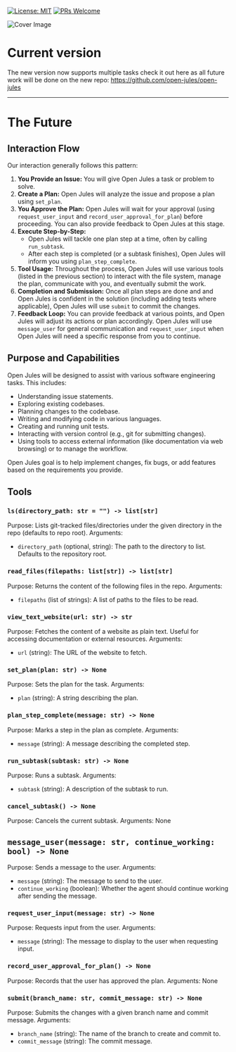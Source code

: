 [![License: MIT](https://img.shields.io/badge/License-MIT-yellow.svg)](https://opensource.org/licenses/MIT)
[![PRs Welcome](https://img.shields.io/badge/PRs-welcome-brightgreen.svg?style=flat-square)](CONTRIBUTING.md)

![Cover Image](public/cover.png)

# Current version
The new version now supports multiple tasks check it out here as all future work will be done on the new repo: https://github.com/open-jules/open-jules

---------------------------------------------------

# The Future

## Interaction Flow

Our interaction generally follows this pattern:
1.  **You Provide an Issue:** You will give Open Jules a task or problem to solve.
2.  **Create a Plan:** Open Jules will analyze the issue and propose a plan using `set_plan`.
3.  **You Approve the Plan:** Open Jules will wait for your approval (using `request_user_input` and `record_user_approval_for_plan`) before proceeding. You can also provide feedback to Open Jules at this stage.
4.  **Execute Step-by-Step:**
    - Open Jules will tackle one plan step at a time, often by calling `run_subtask`.
    - After each step is completed (or a subtask finishes), Open Jules will inform you using `plan_step_complete`.
5.  **Tool Usage:** Throughout the process, Open Jules will use various tools (listed in the previous section) to interact with the file system, manage the plan, communicate with you, and eventually submit the work.
6.  **Completion and Submission:** Once all plan steps are done and and Open Jules is confident in the solution (including adding tests where applicable), Open Jules will use `submit` to commit the changes.
7.  **Feedback Loop:** You can provide feedback at various points, and Open Jules will adjust its actions or plan accordingly. Open Jules will use `message_user` for general communication and `request_user_input` when Open Jules will need a specific response from you to continue.

## Purpose and Capabilities

Open Jules will be designed to assist with various software engineering tasks. This includes:
- Understanding issue statements.
- Exploring existing codebases.
- Planning changes to the codebase.
- Writing and modifying code in various languages.
- Creating and running unit tests.
- Interacting with version control (e.g., git for submitting changes).
- Using tools to access external information (like documentation via web browsing) or to manage the workflow.

Open Jules goal is to help implement changes, fix bugs, or add features based on the requirements you provide.

## Tools

### `ls(directory_path: str = "") -> list[str]`
Purpose: Lists git-tracked files/directories under the given directory in the repo (defaults to repo root).
Arguments:
- `directory_path` (optional, string): The path to the directory to list. Defaults to the repository root.

### `read_files(filepaths: list[str]) -> list[str]`
Purpose: Returns the content of the following files in the repo.
Arguments:
- `filepaths` (list of strings): A list of paths to the files to be read.

### `view_text_website(url: str) -> str`
Purpose: Fetches the content of a website as plain text. Useful for accessing documentation or external resources.
Arguments:
- `url` (string): The URL of the website to fetch.

### `set_plan(plan: str) -> None`
Purpose: Sets the plan for the task.
Arguments:
- `plan` (string): A string describing the plan.

### `plan_step_complete(message: str) -> None`
Purpose: Marks a step in the plan as complete.
Arguments:
- `message` (string): A message describing the completed step.

### `run_subtask(subtask: str) -> None`
Purpose: Runs a subtask.
Arguments:
- `subtask` (string): A description of the subtask to run.

### `cancel_subtask() -> None`
Purpose: Cancels the current subtask.
Arguments: None

## `message_user(message: str, continue_working: bool) -> None`
Purpose: Sends a message to the user.
Arguments:
- `message` (string): The message to send to the user.
- `continue_working` (boolean): Whether the agent should continue working after sending the message.

### `request_user_input(message: str) -> None`
Purpose: Requests input from the user.
Arguments:
- `message` (string): The message to display to the user when requesting input.

### `record_user_approval_for_plan() -> None`
Purpose: Records that the user has approved the plan.
Arguments: None

### `submit(branch_name: str, commit_message: str) -> None`
Purpose: Submits the changes with a given branch name and commit message.
Arguments:
- `branch_name` (string): The name of the branch to create and commit to.
- `commit_message` (string): The commit message.
